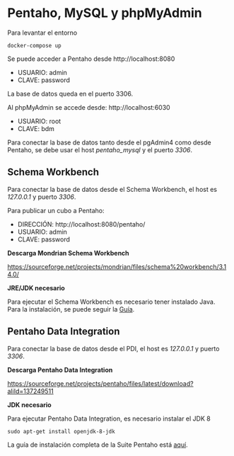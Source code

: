 # Pentaho, MySQL y phpMyAdmin

Para levantar el entorno

```docker-compose up```

Se puede acceder a Pentaho desde http://localhost:8080

 - USUARIO: admin
 - CLAVE: password

La base de datos queda en el puerto 3306.

Al phpMyAdmin se accede desde: http://localhost:6030

- USUARIO: root
- CLAVE: bdm

Para conectar la base de datos tanto desde el pgAdmin4 como desde Pentaho, se debe usar el host *pentaho_mysql* y el puerto *3306*.

## Schema Workbench

Para conectar la base de datos desde el Schema Workbench, el host es *127.0.0.1* y puerto *3306*.

Para publicar un cubo a Pentaho:

 - DIRECCIÓN: http://localhost:8080/pentaho/
 - USUARIO: admin
 - CLAVE: password

**Descarga Mondrian Schema Workbench**

https://sourceforge.net/projects/mondrian/files/schema%20workbench/3.14.0/

**JRE/JDK necesario**

Para ejecutar el Schema Workbench es necesario tener instalado Java. Para la instalación, se puede seguir la [Guía](https://github.com/bdm-unlu/2020/blob/master/guias/Java_configuracion.md).

## Pentaho Data Integration

Para conectar la base de datos desde el PDI, el host es *127.0.0.1* y puerto *3306*.

**Descarga Pentaho Data Integration**

https://sourceforge.net/projects/pentaho/files/latest/download?aliId=137249511

**JDK necesario**

Para ejecutar Pentaho Data Integration, es necesario instalar el JDK 8

```sudo apt-get install openjdk-8-jdk```


La guía de instalación completa de la Suite Pentaho está [aquí](https://github.com/bdm-unlu/2020/blob/master/guias/Guia_Instalacion_Pentaho.md).
